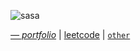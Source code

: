 ![sasa](https://github.com/leenrd/leenrd/assets/103997539/382ee856-2caa-4fdc-a4b4-920a02c52263)



_[— portfolio](https://leenard)_ | [leetcode](https://leetcode.com/lolleenard0/) | [`other`]([https://leenard.](https://huggingface.co/leenrd))
